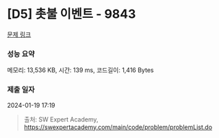 # [D5] 촛불 이벤트 - 9843 

[문제 링크](https://swexpertacademy.com/main/code/problem/problemDetail.do?contestProbId=AXGBKzuaPOoDFAXR) 

### 성능 요약

메모리: 13,536 KB, 시간: 139 ms, 코드길이: 1,416 Bytes

### 제출 일자

2024-01-19 17:19



> 출처: SW Expert Academy, https://swexpertacademy.com/main/code/problem/problemList.do